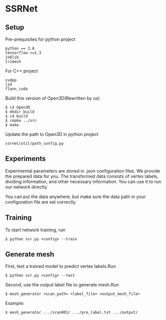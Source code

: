 # SSRNet
## Setup
Pre-prequisites for python project
```
python == 3.6
tensorflow >=1.3
joblib
trimesh
```
For C++ project

```
cudpp
lz4
flann_cuda
```
Build this version of Open3D(Rewritten by us)

```
$ cd Open3D
$ mkdir build
$ cd build
$ cmake ../src
$ make
```
Update the path to Open3D in python project

```
ssrnet/util/path_config.py
```
## Experiments
Experimental parameters are stored in .json configuration files.
We provide the prepared data for you. The transformed data consists of vertex labels, dividing information, and other necessary information. You can use it to run our network directly. 

You can put the data anywhere, but make sure the data path in your configuration file are set correctly.
## Training
To start network training, run

```
$ python ssr.py <config> --train
```
## Generate mesh
First, test a trained model to predict vertex labels.Run

```
$ python ssr.py <config> --test
```
Second, use the output label file to generate mesh.Run

```
$ mesh_generator <scan_path> <label_file> <output_mesh_file> 
```
Example:

```
$ mesh_generator .../scan001/ .../pre_label.txt .../output/ 
```
